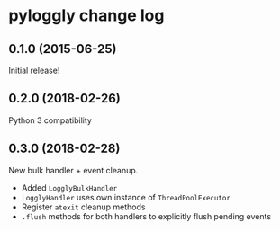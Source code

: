 pyloggly change log
===================

0.1.0 (2015-06-25)
------------------

Initial release!

0.2.0 (2018-02-26)
------------------

Python 3 compatibility

0.3.0 (2018-02-28)
------------------

New bulk handler + event cleanup.

* Added `LogglyBulkHandler`
* `LogglyHandler` uses own instance of `ThreadPoolExecutor`
* Register `atexit` cleanup methods
* `.flush` methods for both handlers to explicitly flush pending events

